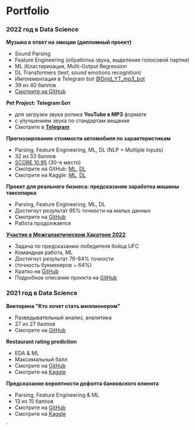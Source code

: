# **Portfolio**

### **2022 год в Data Science**

**Музыка в ответ на эмоции (дипломный проект)**

* Sound Parsing
* Feature Engineering (обработка звука, выделение голосовой партии)
* ML (Кластеризация, Multi-Output Regression
* DL Transformers (text, sound emotions recognition)
* Имплементация в Telegram bot [@Dnld_YT_mp3_bot](https://t.me/dnld_yt_mp3_bot)
* 39 из 40 баллов
* [Смотрите на GitHub](https://github.com/gravek/Skillfactory/tree/master/Diplom)

**Pet Project: Telegram Бот**

* для загрузки звука ролика **YouTube в MP3** формате
* с улучшением звука по стандартам вещания
* Смотрите в [**Telegram**](https://t.me/Dnld_YT_mp3_bot)

**Прогнозирование стоимости автомобиля по характеристикам**

* Parsing, Feature Engineering, ML, DL (NLP + Multiple Inputs)
* 32 из 33 баллов
* [SCORE 10.95](https://www.kaggle.com/competitions/sf-dst-car-price-prediction-part2/leaderboard?search=andreikukunov) (30-е место)
* Смотрите на GitHub: [ML](https://github.com/gravek/Skillfactory/tree/master/project_5), [DL](https://github.com/gravek/Skillfactory/tree/master/project_8)
* Смотрите на Kaggle: [ML](https://www.kaggle.com/andreikukunov/car-price-prediction-auto-ru-2021-09), [DL](https://www.kaggle.com/andreikukunov/ak-sf-dst-car-price-part2-master)

**Проект для реального бизнеса: предсказание заработка машины таксопарка**

* Parsing, Feature Engineering, ML, DL
* Достигнут результат 95% точности на малых данных
* Смотрите на [GitHub](https://github.com/gravek/my_projects/tree/main/Shahechki_master)
* Работа продолжается

[**Участие в Межгалактическом Хакатоне 2022**](https://new.skillfactory.ru/hackaton)

* Задача по предсказанию победителя бойца UFC
* Командная работа, ML
* Достигнут результат 76-84% точности
* (точность букмекеров ~ 64%)
* Кратко на [GitHub](https://github.com/gravek/Skillfactory/tree/master/Hackathon_UFC_AK)
* Подробное описание проекта на [GitHub](https://github.com/gravek/Skillfactory/tree/master/Hackathon_UFC)

### **2021 год в Data Science**

**Викторина "Кто хочет стать миллионером"**

* Разведывательный анализ, аналитика
* 27 из 27 баллов
* Смотрите на [GitHub](https://github.com/gravek/Skillfactory/tree/master/module_1)

**Restaurant rating prediction**

* EDA & ML
* Максимальный балл
* Смотрите на [GitHub](https://github.com/gravek/Skillfactory/tree/master/module_3)
* Смотрите на [Kaggle](https://www.kaggle.com/andreikukunov/baseline-sf-tripadvisor-rating-v2-7)

**Предсказание вероятности дефолта банковского клиента**

* Parsing, Feature Engineering & ML
* 13 из 15 баллов
* Смотрите на [GitHub](https://github.com/gravek/Skillfactory/tree/master/module_4)
* Смотрите на [Kaggle](https://www.kaggle.com/andreikukunov/baseline-v1-sf-scoring-ak)

`
